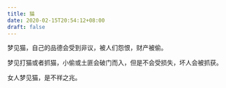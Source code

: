 ```yaml
---
title: 猫
date: 2020-02-15T20:54:12+08:00
draft: false
---
```


梦见猫，自己的品德会受到非议，被人们怨恨，财产被偷。<br>


梦见打猫或者抓猫，小偷或土匪会破门而入，但是不会受损失，坏人会被抓获。<br>


女人梦见猫，是不祥之兆。<br>
